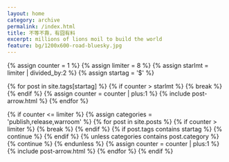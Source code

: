 ```yaml
---
layout: home
category: archive
permalink: /index.html
title: 不等不靠，有囧有料
excerpt: millions of lions moil to build the world
feature: bg/1200x600-road-bluesky.jpg
---
```


<div class="tiles">

{% assign counter = 1 %}
{% assign limiter = 8 %}
{% assign starlmt = limiter | divided_by:2 %}
{% assign startag = '$' %}

{% for post in site.tags[startag] %}
    {% if counter > starlmt %} {% break %} {% endif %}
    {% assign counter = counter | plus:1 %} 
    {% include post-arrow.html %}
{% endfor %}

{% if counter <= limiter %}
    {% assign categories = 'publish,release,warroom' %}
    {% for post in site.posts %}
        {% if counter > limiter %} {% break %} {% endif %}
        {% if post.tags contains startag %} {% continue %} {% endif %}
        {% unless categories contains post.category %} {% continue %} {% endunless %}
        {% assign counter = counter | plus:1 %} 
        {% include post-arrow.html %}
    {% endfor %}
{% endif %}

</div><!-- /.tiles -->


